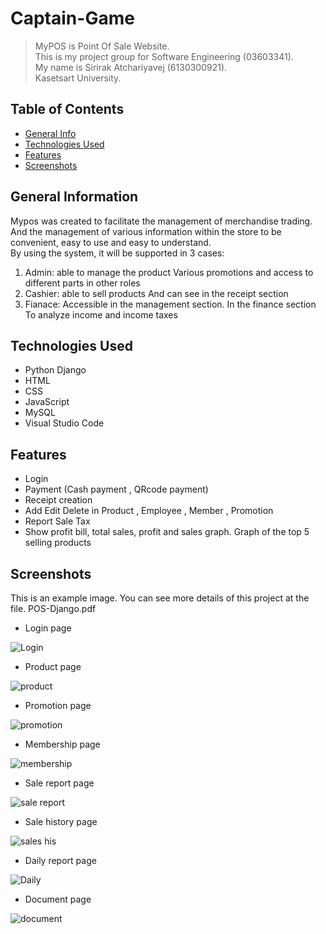 # Captain-Game
 >MyPOS is Point Of Sale Website.\
 This is my project group for Software Engineering (03603341).\
 My name is Sirirak Atchariyavej (6130300921).\
 Kasetsart University.


## Table of Contents
* [General Info](#general-information)
* [Technologies Used](#technologies-used)
* [Features](#features)
* [Screenshots](#screenshots)


## General Information

Mypos was created to facilitate the management of merchandise trading. And the management of various information within the store to be convenient, easy to use and easy to understand. \
By using the system, it will be supported in 3 cases:
1) Admin: able to manage the product Various promotions and access to different parts in other roles
2) Cashier: able to sell products And can see in the receipt section
3) Fianace: Accessible in the management section. In the finance section To analyze income and income taxes

## Technologies Used
- Python Django 
- HTML 
- CSS
- JavaScript
- MySQL 
- Visual Studio Code 

## Features
- Login
- Payment (Cash payment , QRcode payment)
- Receipt creation
- Add Edit Delete in Product , Employee , Member , Promotion 
- Report Sale Tax 
- Show profit bill, total sales, profit and sales graph. Graph of the top 5 selling products


## Screenshots
This is an example image. You can see more details of this project at the file. POS-Django.pdf
- Login page 

![Login](https://user-images.githubusercontent.com/78865194/120125698-007f9e80-c1e4-11eb-9ccc-5bf81c6dd511.PNG)
- Product page

![product](https://user-images.githubusercontent.com/78865194/120125754-39b80e80-c1e4-11eb-8c4d-ab0f5a0e8edb.PNG)
- Promotion page

![promotion](https://user-images.githubusercontent.com/78865194/120125785-49cfee00-c1e4-11eb-8068-55cf5e4e40e9.PNG)
- Membership page

![membership](https://user-images.githubusercontent.com/78865194/120125784-49cfee00-c1e4-11eb-934c-c877f8f63594.PNG)
- Sale report page

![sale report](https://user-images.githubusercontent.com/78865194/120125775-46d4fd80-c1e4-11eb-907c-93a14688330d.PNG)
- Sale history page

![sales his](https://user-images.githubusercontent.com/78865194/120125779-489ec100-c1e4-11eb-9ac2-06a1a629a0f6.PNG)
- Daily report page

![Daily](https://user-images.githubusercontent.com/78865194/120125780-489ec100-c1e4-11eb-8d4b-6ca89892c237.PNG)
- Document page

![document](https://user-images.githubusercontent.com/78865194/120125782-49375780-c1e4-11eb-971e-c99127083d11.PNG)



